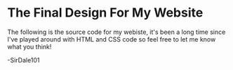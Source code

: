 # The Final Design For My Website
The following is the source code for my webiste, it's been a long time since I've played around with HTML and CSS code so feel free to let me know what you think!

-SirDale101
